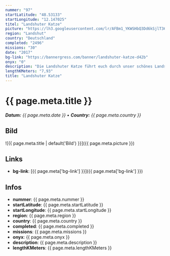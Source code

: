```yaml
---
nummer: "97"
startLatitude: "48.53133"
startLongitude: "12.147025"
titel: "Landshuter Katze"
picture: "https://lh3.googleusercontent.com/lr/AFBm1_YKWSHbQ3Dd6kSjlT36VzN3LyrJlkfn0MUiV4yQgZJpjBIchAwJadvpisL-BTWCQQzGix1cIw7QVX5QbVRHgXg_DafU9OLPHyItnBxoFD01MRlktB26EtGrXz0Nwl56DQi-wvm6eE_mN4dThmecNw7zz4__zfsUeDh9MncbZqwQ4FV3jVgMIURots7OzCThCHWpUni_m_ED2n8dhMe2oFpwDKkTpIy799-n5oaSkCauMcyKvso3OwBHrboMhzzZr_po37zYaZNznR9wKksqb-6W2KLr9vG2Fs7gU6pjCQ_flr_XfrUmIeiPZe4k74vry7-YW1uTLsvI-zcOADWEXb55QWvdWchK18y_wttyWvCcVR5U8RH3FEWAYJVnHnoUqb9UTfGi2EEQLNvuATp-hzSsdo2FxD8v1WLpkcc7GMIgR0wcSjRD-pcUO2Xp5eV3od3Vb9WvMu3_Mb4tHbTksZyVpUqoG5RYAnfCpl0HLNbaFENd5ncpEOmQHkc7tY07DFxg5ogi-0CYLcNHolf724szPM9-s-TEboRi8gzj73uw0_CTNcAEyHHbCbG_F8UnsYDEU5rJQP6XAVrf0DHYlpDUdIs7S292Ovk5p7pLqJu4sXSqOBUcTMabOuy8E4QECse6w3iiyBIbpoLted0ViV2HQmCy3QjuZCX174uwMYmXRD1PYz0s9v3mW5jORp4_ujKCxAeBZSrGKC_4i48vfPAGS8MnV2cTKEm0PoJp4jmFadvS50WyMJKwBv-UQIG8krrn-UHSvx2FE2_BfyuMRVECb1Vh7RzvNNAuVze2uC8OeGOkQXhW_s8kGT-GLx032P2ZHa1CkqmGXqkGcl2lTNrzT2CycNhVWw8v"
region: "Landshut"
country: "Deutschland"
completed: "2496"
missions: "30"
date: "2017"
bg-link: "https://bannergress.com/banner/landshuter-katze-d42b"
onyx: "0"
description: "Die Landshuter Katze führt euch durch unser schönes Landshut. \nViel Spaß"
lengthKMeters: "7,93"
title: "Landshuter Katze"
---
```


# {{ page.meta.title }}
_**Datum:** {{ page.meta.date }} • **Country:** {{ page.meta.country }}_

## Bild
![{{ page.meta.title | default('Bild') }}]({{ page.meta.picture }})

## Links
- **bg-link**: [{{ page.meta['bg-link'] }}]({{ page.meta['bg-link'] }})

## Infos
- **nummer**: {{ page.meta.nummer }}
- **startLatitude**: {{ page.meta.startLatitude }}
- **startLongitude**: {{ page.meta.startLongitude }}
- **region**: {{ page.meta.region }}
- **country**: {{ page.meta.country }}
- **completed**: {{ page.meta.completed }}
- **missions**: {{ page.meta.missions }}
- **onyx**: {{ page.meta.onyx }}
- **description**: {{ page.meta.description }}
- **lengthKMeters**: {{ page.meta.lengthKMeters }}

